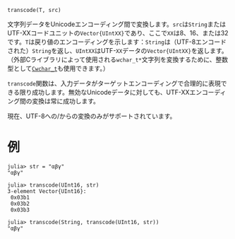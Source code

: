 ```
transcode(T, src)
```

文字列データをUnicodeエンコーディング間で変換します。`src`は`String`またはUTF-XXコードユニットの`Vector{UIntXX}`であり、ここで`XX`は8、16、または32です。`T`は戻り値のエンコーディングを示します：`String`は（UTF-8エンコードされた）`String`を返し、`UIntXX`はUTF-`XX`データの`Vector{UIntXX}`を返します。（外部Cライブラリによって使用される`wchar_t*`文字列を変換するために、整数型として[`Cwchar_t`](@ref)も使用できます。）

`transcode`関数は、入力データがターゲットエンコーディングで合理的に表現できる限り成功します。無効なUnicodeデータに対しても、UTF-XXエンコーディング間の変換は常に成功します。

現在、UTF-8への/からの変換のみがサポートされています。

# 例

```jldoctest
julia> str = "αβγ"
"αβγ"

julia> transcode(UInt16, str)
3-element Vector{UInt16}:
 0x03b1
 0x03b2
 0x03b3

julia> transcode(String, transcode(UInt16, str))
"αβγ"
```
